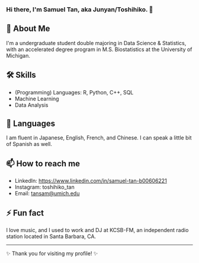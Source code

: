 ### Hi there, I'm Samuel Tan, aka Junyan/Toshihiko. 👋
## 🚀 About Me
I'm a undergraduate student double majoring in Data Science & Statistics, with an accelerated degree program in M.S. Biostatistics at the University of Michigan.

## 🛠 Skills
- \(Programming\) Languages: R, Python, C++, SQL
- Machine Learning
- Data Analysis

## 💬 Languages
I am fluent in Japanese, English, French, and Chinese. I can speak a little bit of Spanish as well.

## 📫 How to reach me
- LinkedIn: https://www.linkedin.com/in/samuel-tan-b00606221
- Instagram: toshihiko_tan
- Email: tansam@umich.edu

## ⚡ Fun fact
I love music, and I used to work and DJ at KCSB-FM, an independent radio station located in Santa Barbara, CA.

---

✨ Thank you for visiting my profile! ✨

<!--
**Toshihiko-tan/Toshihiko-tan** is a ✨ _special_ ✨ repository because its `README.md` (this file) appears on your GitHub profile.

Here are some ideas to get you started:

- 🔭 I’m currently working on ...
- 🌱 I’m currently learning ...
- 👯 I’m looking to collaborate on ...
- 🤔 I’m looking for help with ...
- 💬 Ask me about ...
- 📫 How to reach me: ...
- 😄 Pronouns: ...
- ⚡ Fun fact: ...
-->
